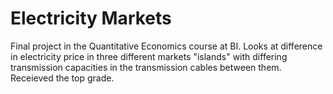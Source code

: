 # Electricity Markets

Final project in the Quantitative Economics course at BI.
Looks at difference in electricity price in three different markets "islands" with differing transmission capacities in the transmission cables between them. 
Receieved the top grade. 
